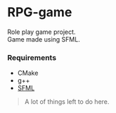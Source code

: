 # RPG-game

Role play game project. <br>
Game made using SFML. <br>
### Requirements
- CMake
- g++
- [SFML](https://www.sfml-dev.org/download/sfml/2.5.1/)


> A lot of things left to do here. <br>
